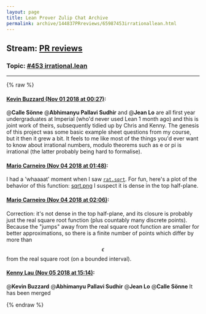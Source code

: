 ```yaml
---
layout: page
title: Lean Prover Zulip Chat Archive 
permalink: archive/144837PRreviews/65987453irrationallean.html
---
```


## Stream: [PR reviews](index.html)
### Topic: [#453 irrational.lean](65987453irrationallean.html)

---


{% raw %}
#### [ Kevin Buzzard (Nov 01 2018 at 00:27)](https://leanprover.zulipchat.com/#narrow/stream/144837-PR%20reviews/topic/%23453%20irrational.lean/near/136888753):
@**Calle Sönne**  @**Abhimanyu Pallavi Sudhir**  and @**Jean Lo**  are all first year undergraduates at Imperial (who'd never used Lean 1 month ago) and this is joint work of theirs, subsequently tidied up by Chris and Kenny. The genesis of this project was some basic example sheet questions from my course, but it then it grew a bit. It feels to me like most of the things you'd ever want to know about irrational numbers, modulo theorems such as e or pi is irrational (the latter probably being hard to formalise).

#### [ Mario Carneiro (Nov 04 2018 at 01:48)](https://leanprover.zulipchat.com/#narrow/stream/144837-PR%20reviews/topic/%23453%20irrational.lean/near/137135207):
I had a 'whaaaat' moment when I saw [`rat.sqrt`](https://github.com/leanprover/mathlib/blob/9e888483c6532e4d3719a8b63696c14dc1b36040/data/rat.lean#L1045-L1046). For fun, here's a plot of the behavior of this function:
[sqrt.png](/user_uploads/3121/eM1mUm8wVIf29WCMLI8kN9ha/sqrt.png) 
I suspect it is dense in the top half-plane.

#### [ Mario Carneiro (Nov 04 2018 at 02:06)](https://leanprover.zulipchat.com/#narrow/stream/144837-PR%20reviews/topic/%23453%20irrational.lean/near/137135720):
Correction: it's not dense in the top half-plane, and its closure is probably just the real square root function (plus countably many discrete points). Because the "jumps" away from the real square root function are smaller for better approximations, so there is a finite number of points which differ by more than $$\epsilon$$ from the real square root (on a bounded interval).

#### [ Kenny Lau (Nov 05 2018 at 15:14)](https://leanprover.zulipchat.com/#narrow/stream/144837-PR%20reviews/topic/%23453%20irrational.lean/near/146797600):
@**Kevin Buzzard** @**Abhimanyu Pallavi Sudhir** @**Jean Lo** @**Calle Sönne** It has been merged


{% endraw %}
